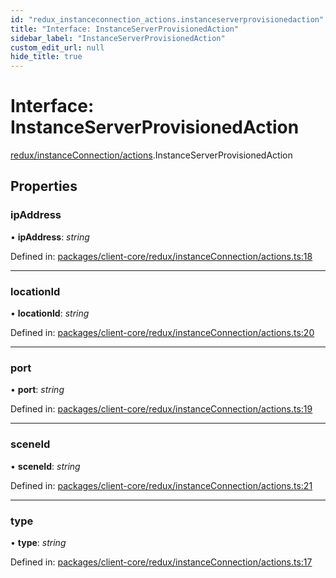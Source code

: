 ```yaml
---
id: "redux_instanceconnection_actions.instanceserverprovisionedaction"
title: "Interface: InstanceServerProvisionedAction"
sidebar_label: "InstanceServerProvisionedAction"
custom_edit_url: null
hide_title: true
---
```


# Interface: InstanceServerProvisionedAction

[redux/instanceConnection/actions](../modules/redux_instanceconnection_actions.md).InstanceServerProvisionedAction

## Properties

### ipAddress

• **ipAddress**: *string*

Defined in: [packages/client-core/redux/instanceConnection/actions.ts:18](https://github.com/xr3ngine/xr3ngine/blob/66a84a950/packages/client-core/redux/instanceConnection/actions.ts#L18)

___

### locationId

• **locationId**: *string*

Defined in: [packages/client-core/redux/instanceConnection/actions.ts:20](https://github.com/xr3ngine/xr3ngine/blob/66a84a950/packages/client-core/redux/instanceConnection/actions.ts#L20)

___

### port

• **port**: *string*

Defined in: [packages/client-core/redux/instanceConnection/actions.ts:19](https://github.com/xr3ngine/xr3ngine/blob/66a84a950/packages/client-core/redux/instanceConnection/actions.ts#L19)

___

### sceneId

• **sceneId**: *string*

Defined in: [packages/client-core/redux/instanceConnection/actions.ts:21](https://github.com/xr3ngine/xr3ngine/blob/66a84a950/packages/client-core/redux/instanceConnection/actions.ts#L21)

___

### type

• **type**: *string*

Defined in: [packages/client-core/redux/instanceConnection/actions.ts:17](https://github.com/xr3ngine/xr3ngine/blob/66a84a950/packages/client-core/redux/instanceConnection/actions.ts#L17)
